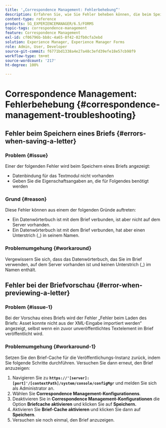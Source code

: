 ```yaml
---
title: '„Correspondence Management: Fehlerbehebung“'
description: Erfahren Sie, wie Sie Fehler beheben können, die beim Speichern eines Briefs in einer AEM Forms-Umgebung auftreten.
content-type: reference
products: SG_EXPERIENCEMANAGER/6.5/FORMS
topic-tags: correspondence-management
feature: Correspondence Management
exl-id: cf06796b-bb8c-4a65-8f42-02fb0cfa3ebd
solution: Experience Manager, Experience Manager Forms
role: Admin, User, Developer
source-git-commit: f6771bd1338a4e27a48c3efd39efe18e57cb98f9
workflow-type: tm+mt
source-wordcount: '217'
ht-degree: 100%

---
```


# Correspondence Management: Fehlerbehebung {#correspondence-management-troubleshooting}

## Fehler beim Speichern eines Briefs {#errors-when-saving-a-letter}

### Problem {#issue}

Einer der folgenden Fehler wird beim Speichern eines Briefs angezeigt:

* Datenbindung für das Textmodul nicht vorhanden
* Geben Sie die Eigenschaftsangaben an, die für Folgendes benötigt werden

### Grund {#reason}

Diese Fehler können aus einem der folgenden Gründe auftreten:

* Ein Datenwörterbuch ist mit dem Brief verbunden, ist aber nicht auf dem Server vorhanden.
* Ein Datenwörterbuch ist mit dem Brief verbunden, hat aber einen Unterstrich (_) in seinem Namen.

### Problemumgehung {#workaround}

Vergewissern Sie sich, dass das Datenwörterbuch, das Sie im Brief verwenden, auf dem Server vorhanden ist und keinen Unterstrich (_) im Namen enthält.

## Fehler bei der Briefvorschau {#error-when-previewing-a-letter}

### Problem {#issue-1}

Bei der Vorschau eines Briefs wird der Fehler „Fehler beim Laden des Briefs: Asset konnte nicht aus der XML-Eingabe importiert werden“ angezeigt, selbst wenn ein zuvor unveröffentlichtes Textelement im Brief veröffentlicht wird.

### Problemumgehung {#workaround-1}

Setzen Sie den Brief-Cache für die Veröffentlichungs-Instanz zurück, indem Sie folgende Schritte durchführen. Versuchen Sie dann erneut, den Brief anzuzeigen:

1. Navigieren Sie zu **`https://'[server]:[port]'/[contextPath]/system/console/configMgr`** und melden Sie sich als Administrator an.
1. Wählen Sie **Correspondence Management-Konfigurationens**.
1. Deaktivieren Sie in **Correspondence Management-Konfigurationen** die Option **Briefcache aktivieren** und klicken Sie auf **Speichern.**
1. Aktivieren Sie **Brief-Cache aktivieren** und klicken Sie dann auf **Speichern**.
1. Versuchen sie noch einmal, den Brief anzuzeigen.
